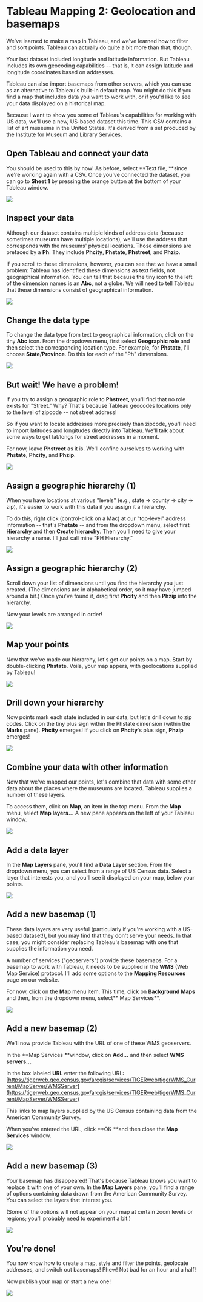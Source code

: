 # Tableau Mapping 2: Geolocation and basemaps

We've learned to make a map in Tableau, and we've learned how to filter and sort points. Tableau can actually do quite a bit more than that, though.

Your last dataset included longitude and latitude information. But Tableau includes its own geocoding capabilities -- that is, it can assign latitude and longitude coordinates based on addresses. 

Tableau can also import basemaps from other servers, which you can use as an alternative to Tableau's built-in default map. You might do this if you find a map that includes data you want to work with, or if you'd like to see your data displayed on a historical map.

Because I want to show you some of Tableau's capabilities for working with US data, we'll use a new, US-based dataset this time. This CSV contains a list of art museums in the United States. It's derived from a set produced by the Institute for Museum and Library Services.

## Open Tableau and connect your data

You should be used to this by now! As before, select **Text file, **since we're working again with a CSV. Once you've connected the dataset, you can go to **Sheet 1** by pressing the orange button at the bottom of your Tableau window.

![][1]

[1]: images/tableau-mapping-2--geolocation-and-basemaps/open-tableau-and-connect-your-data.png

## Inspect your data

Although our dataset contains multiple kinds of address data (because sometimes museums have multiple locations), we'll use the address that corresponds with the museums' physical locations. Those dimensions are prefaced by a **Ph**. They include **Phcity**, **Phstate**, **Phstreet**, and **Phzip**. 

If you scroll to these dimensions, however, you can see that we have a small problem: Tableau has identified these dimensions as text fields, not geographical information. You can tell that because the tiny icon to the left of the dimension names is an **Abc**, not a globe. We will need to tell Tableau that these dimensions consist of geographical information.

![][2]

[2]: images/tableau-mapping-2--geolocation-and-basemaps/inspect-your-data.png

## Change the data type

To change the data type from text to geographical information, click on the tiny **Abc** icon. From the dropdown menu, first select **Geographic role** and then select the corresponding location type. For example, for **Phstate**, I'll choose **State/Province**. Do this for each of the "Ph" dimensions.

![][3]

[3]: images/tableau-mapping-2--geolocation-and-basemaps/change-the-data-type.png

## But wait! We have a problem!

If you try to assign a geographic role to **Phstreet,** you'll find that no role exists for "Street." Why? That's because Tableau geocodes locations only to the level of zipcode -- not street address!

So if you want to locate addresses more precisely than zipcode, you'll need to import latitudes and longitudes directly into Tableau. We'll talk about some ways to get lat/longs for street addresses in a moment.

For now, leave **Phstreet** as it is. We'll confine ourselves to working with **Ph**s**tate**, **Phcity**, and **Phzip**.

![][4]

[4]: images/tableau-mapping-2--geolocation-and-basemaps/but-wait--we-have-a-problem-.png

## Assign a geographic hierarchy (1)

When you have locations at various "levels" (e.g., state -> county -> city -> zip), it's easier to work with this data if you assign it a hierarchy. 

To do this, right click (control-click on a Mac) at our "top-level" address information -- that's **Phstate** -- and from the dropdown menu, select first **Hierarchy** and then **Create hierarchy**. Then you'll need to give your hierarchy a name. I'll just call mine "PH Hierarchy."

![][5]

[5]: images/tableau-mapping-2--geolocation-and-basemaps/assign-a-geographic-hierarchy--1-.png

## Assign a geographic hierarchy (2)

Scroll down your list of dimensions until you find the hierarchy you just created. (The dimensions are in alphabetical order, so it may have jumped around a bit.) Once you've found it, drag first **Phcity** and then **Phzip** into the hierarchy.

Now your levels are arranged in order!

![][6]

[6]: images/tableau-mapping-2--geolocation-and-basemaps/assign-a-geographic-hierarchy--2-.png

## Map your points

Now that we've made our hierarchy, let's get our points on a map. Start by double-clicking **Phstate**. Voila, your map appers, with geolocations supplied by Tableau!

![][7]

[7]: images/tableau-mapping-2--geolocation-and-basemaps/map-your-points.png

## Drill down your hierarchy

Now points mark each state included in our data, but let's drill down to zip codes. Click on the tiny plus sign within the Phstate dimension (within the **Marks** pane). **Phcity** emerges! If you click on **Phcity**'s plus sign, **Phzip** emerges!

![][8]

[8]: images/tableau-mapping-2--geolocation-and-basemaps/drill-down-your-hierarchy.png

## Combine your data with other information

Now that we've mapped our points, let's combine that data with some other data about the places where the museums are located. Tableau supplies a number of these layers. 

To access them, click on **Map**, an item in the top menu. From the **Map** menu, select **Map layers...** A new pane appears on the left of your Tableau window.

![][9]

[9]: images/tableau-mapping-2--geolocation-and-basemaps/combine-your-data-with-other-information.png

## Add a data layer

In the **Map Layers** pane, you'll find a **Data Layer** section. From the dropdown menu, you can select from a range of US Census data. Select a layer that interests you, and you'll see it displayed on your map, below your points.

![][10]

[10]: images/tableau-mapping-2--geolocation-and-basemaps/add-a-data-layer.png

## Add a new basemap (1)

These data layers are very useful (particularly if you're working with a US-based dataset!), but you may find that they don't serve your needs. In that case, you might consider replacing Tableau's basemap with one that supplies the information you need.

A number of services ("geoservers") provide these basemaps. For a basemap to work with Tableau, it needs to be supplied in the **WMS** (Web Map Service) protocol. I'll add some options to the **Mapping Resources** page on our website.

For now, click on the **Map** menu item. This time, click on **Background Maps** and then, from the dropdown menu, select** Map Services**.

![][11]

[11]: images/tableau-mapping-2--geolocation-and-basemaps/add-a-new-basemap--1-.png

## Add a new basemap (2)

We'll now provide Tableau with the URL of one of these WMS geoservers.

In the **Map Services **window, click on **Add...** and then select **WMS servers...**

In the box labeled **URL** enter the following URL: [https://tigerweb.geo.census.gov/arcgis/services/TIGERweb/tigerWMS_Current/MapServer/WMSServer](https://tigerweb.geo.census.gov/arcgis/services/TIGERweb/tigerWMS_Current/MapServer/WMSServer) 

This links to map layers supplied by the US Census containing data from the American Community Survey. 

When you've entered the URL, click **OK **and then close the **Map Services** window.

![][12]

[12]: images/tableau-mapping-2--geolocation-and-basemaps/add-a-new-basemap--2-.png

## Add a new basemap (3)

Your basemap has disappeared! That's because Tableau knows you want to replace it with one of your own. In the **Map Layers** pane, you'll find a range of options containing data drawn from the American Community Survey. You can select the layers that interest you.

(Some of the options will not appear on your map at certain zoom levels or regions; you'll probably need to experiment a bit.)

![][13]

[13]: images/tableau-mapping-2--geolocation-and-basemaps/add-a-new-basemap--3-.png

## You're done!

You now know how to create a map, style and filter the points, geolocate addresses, and switch out basemaps! Phew! Not bad for an hour and a half!

Now publish your map or start a new one!

![][14]

[14]: images/tableau-mapping-2--geolocation-and-basemaps/you-re-done-.png